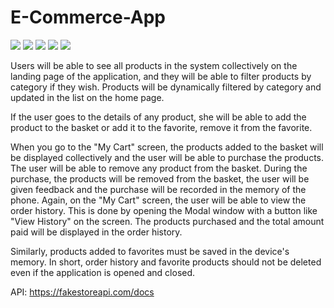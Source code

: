 <h1>E-Commerce-App</h1>

![](images/Products_List.png)
![](images/Product_Details.png)
![](images/Favorites.png)
![](images/Cart.png)
![](images/History.png)

Users will be able to see all products in the system collectively on the landing page of the application, and they will be able to filter products by category if they wish. Products will be dynamically filtered by category and updated in the list on the home page.

If the user goes to the details of any product, she will be able to add the product to the basket or add it to the favorite, remove it from the favorite.

When you go to the "My Cart" screen, the products added to the basket will be displayed collectively and the user will be able to purchase the products. The user will be able to remove any product from the basket. During the purchase, the products will be removed from the basket, the user will be given feedback and the purchase will be recorded in the memory of the phone. Again, on the "My Cart" screen, the user will be able to view the order history. This is done by opening the Modal window with a button like "View History" on the screen. The products purchased and the total amount paid will be displayed in the order history.

Similarly, products added to favorites must be saved in the device's memory. In short, order history and favorite products should not be deleted even if the application is opened and closed.

API: https://fakestoreapi.com/docs
